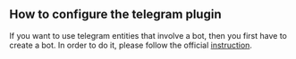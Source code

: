 ## How to configure the telegram plugin
If you want to use telegram entities that involve a bot, then you first have to create a bot.
In order to do it, please follow the official <a href="https://core.telegram.org/bots#3-how-do-i-create-a-bot">instruction</a>.
